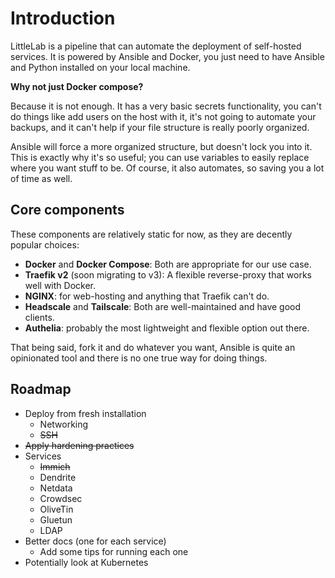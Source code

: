 # Introduction

LittleLab is a pipeline that can automate the deployment of self-hosted
services. It is powered by Ansible and Docker, you just need to have Ansible
and Python installed on your local machine.

**Why not just Docker compose?**

Because it is not enough. It has a very basic secrets functionality, you can't
do things like add users on the host with it, it's not going to automate your
backups, and it can't help if your file structure is really poorly organized.

Ansible will force a more organized structure, but doesn't lock you into it.
This is exactly why it's so useful; you can use variables to easily replace
where you want stuff to be. Of course, it also automates, so saving you a lot
of time as well.

## Core components

These components are relatively static for now, as they are decently popular
choices:

- **Docker** and **Docker Compose**: Both are appropriate for our use case.
- **Traefik v2** (soon migrating to v3): A flexible reverse-proxy that works well with Docker.
- **NGINX**: for web-hosting and anything that Traefik can't do.
- **Headscale** and **Tailscale**: Both are well-maintained and have good clients.
- **Authelia**: probably the most lightweight and flexible option out there.

That being said, fork it and do whatever you want, Ansible is quite an
opinionated tool and there is no one true way for doing things.

## Roadmap

- Deploy from fresh installation
  - Networking
  - ~~SSH~~
- ~~Apply hardening practices~~
- Services
  - ~~Immich~~
  - Dendrite
  - Netdata
  - Crowdsec
  - OliveTin
  - Gluetun
  - LDAP
- Better docs (one for each service)
  - Add some tips for running each one
- Potentially look at Kubernetes
